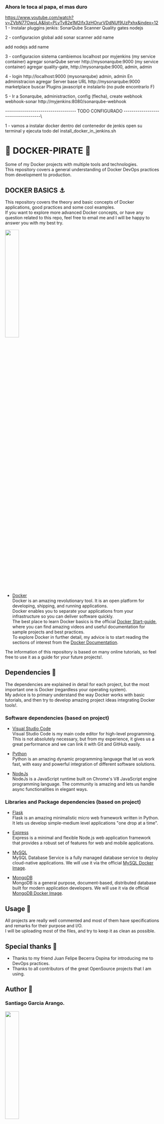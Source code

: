 ### Ahora le toca al papa, el mas duro
https://www.youtube.com/watch?v=ZVbN77OwoLA&list=PLyTv82e1M2ifx3zHOrurVDdNUf9UzPxhx&index=12
1 - Instalar pluggins jenkis:
SonarQube Scanner
Quality gates
nodejs

2 - configuracion global
add sonar scanner
    add name

add nodejs
    add name

3 - configuracion sistema
cambiemos localhost por   myjenkins (my service container)
agregar sonarQube server http://mysonarqube:9000 (my service container)
agregar quality-gate, http://mysonarqube:9000, admin, admin

4 - login http://localhost:9000 (mysonarqube) admin, admin
En administracion agregar Server base URL http://mysonarqube:9000
marketplace buscar Plugins javascript e instalarlo (no pude encontrarlo F)

5 - 
Ir a Sonarqube, administraction, config (flecha), create webhook
webhook-sonar
http://myjenkins:8080/sonarqube-webhook

------------------------------------ TODO CONFIGURADO ------------------------------------\

1 - vamos a instalar docker dentro del contenedor de jenkis
open su terminal y ejecuta todo del install_docker_in_jenkins.sh



# :whale: DOCKER-PIRATE :whale:
Some of my Docker projects with multiple tools and technologies. <br>
This repository covers a general understanding of Docker DevOps practices from development to production. <br>

## DOCKER BASICS :anchor:
This repository covers the theory and basic concepts of Docker applications, good practices and some cool examples. <br>
If you want to explore more advanced Docker concepts, or have any question related to this repo, feel free to email me and I will be happy to 
answer you with my best try. <br>

<img src="assets/img/DockerAnimated.gif" width=30%> <br>

* [Docker](https://www.docker.com) <br>
Docker is an amazing revolutionary tool. It is an open platform for developing, shipping, and running applications. <br>
Docker enables you to separate your applications from your infrastructure so you can deliver software quickly. <br>
The best place to learn Docker basics is the official [Docker Start-guide](https://docs.docker.com/get-started/), where you can find amazing videos 
and useful documentation for sample projects and best practices. <br>
To explore Docker in further detail, my advice is to start reading the sections of interest from the [Docker Documentation](https://docs.docker.com). <br>


The information of this repository is based on many online tutorials, so feel free to use it as a guide for your future projects!.<br>

## Dependencies :vertical_traffic_light:
The dependencies are explained in detail for each project, but the most important one is Docker (regardless your operating system). <br>
My advice is to primary understand the way Docker works with basic tutorials, and then try to develop amazing project ideas integrating Docker tools!. <br>


### Software dependencies (based on project)
* [Visual Studio Code](https://code.visualstudio.com/) <br>
Visual Studio Code is my main code editor for high-level programming. This is not absolutely necessary, but from my experience, it gives us a great performance and we can link it with Git and GitHub easily. <br>

* [Python](https://www.python.org/) <br>
Python is an amazing dynamic programming language that let us work fast, with easy and powerful integration of different software solutions. <br>

* [NodeJs](https://nodejs.org/en/) <br>
NodeJs is a JavaScript runtime built on Chrome's V8 JavaScript engine programming language. The community is amazing and lets us handle async functionalities in elegant ways. <br>


### Libraries and Package dependencies (based on project)

* [Flask](https://flask.palletsprojects.com/en/1.1.x/) <br>
Flask is an amazing minimalistic micro web framework written in Python. It lets us develop simple-medium level applications "one drop at a time". <br>

* [Express](https://expressjs.com) <br>
Express is a minimal and flexible Node.js web application framework that provides a robust set of features for web and mobile applications. <br>

* [MySQL](https://www.mysql.com) <br>
MySQL Database Service is a fully managed database service to deploy cloud-native applications. We will use it via the official [MySQL Docker Image](https://hub.docker.com/_/mysql).<br>

* [MongoDB](https://www.mongodb.com) <br>
MongoDB is a general purpose, document-based, distributed database built for modern application developers. We will use it via de official [MongoDB Docker Image](https://hub.docker.com/_/mongo). <br>


## Usage :dizzy:
All projects are really well commented and most of them have specifications and remarks for their purpose and I/O. <br>
I will be uploading most of the files, and try to keep it as clean as possible. <br>


## Special thanks :gift:
* Thanks to my friend Juan Felipe Becerra Ospina for introducing me to DevOps practices. <br>
* Thanks to all contributors of the great OpenSource projects that I am using. <br>


## Author :musical_keyboard:
### Santiago Garcia Arango.
<img src="assets/img/SantiagoImage.jpg" width=30%> <br>
